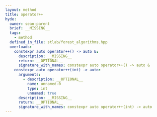 ```yaml
---
layout: method
title: operator++
hyde:
  owner: sean-parent
  brief: __MISSING__
  tags:
    - method
  defined_in_file: stlab/forest_algorithms.hpp
  overloads:
    constexpr auto operator++() -> auto &:
      description: __MISSING__
      return: __OPTIONAL__
      signature_with_names: constexpr auto operator++() -> auto &
    constexpr auto operator++(int) -> auto:
      arguments:
        - description: __OPTIONAL__
          name: unnamed-0
          type: int
          unnamed: true
      description: __MISSING__
      return: __OPTIONAL__
      signature_with_names: constexpr auto operator++(int) -> auto
---
```


